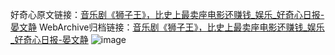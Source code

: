 好奇心原文链接：[音乐剧《狮子王》，比史上最卖座电影还赚钱_娱乐_好奇心日报-晏文静](https://www.qdaily.com/articles/4881.html)
WebArchive归档链接：[音乐剧《狮子王》，比史上最卖座电影还赚钱_娱乐_好奇心日报-晏文静](http://web.archive.org/web/20190623163301/https://www.qdaily.com/articles/4881.html)
![image](http://ww3.sinaimg.cn/large/007d5XDply1g3wcbz49w1j30u03wte81)